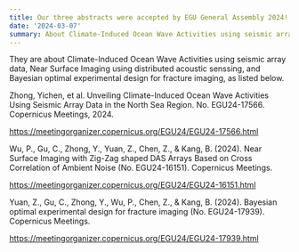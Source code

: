 ```yaml
---
title: Our three abstracts were accepted by EGU General Assembly 2024!
date: '2024-03-07'
summary: About Climate-Induced Ocean Wave Activities using seismic array data, Near Surface Imaging using distributed acoustic senssing, and Bayesian optimal experimental design for fracture imaging.
---
```


They are about Climate-Induced Ocean Wave Activities using seismic array data, Near Surface Imaging using distributed acoustic senssing, and Bayesian optimal experimental design for fracture imaging, as listed below.

Zhong, Yichen, et al. Unveiling Climate-Induced Ocean Wave Activities Using Seismic Array Data in the North Sea Region. No. EGU24-17566. Copernicus Meetings, 2024.

https://meetingorganizer.copernicus.org/EGU24/EGU24-17566.html


Wu, P., Gu, C., Zhong, Y., Yuan, Z., Chen, Z., & Kang, B. (2024). Near Surface Imaging with Zig-Zag shaped DAS Arrays Based on Cross Correlation of Ambient Noise (No. EGU24-16151). Copernicus Meetings.

https://meetingorganizer.copernicus.org/EGU24/EGU24-16151.html


Yuan, Z., Gu, C., Zhong, Y., Wu, P., Chen, Z., & Kang, B. (2024). Bayesian optimal experimental design for fracture imaging (No. EGU24-17939). Copernicus Meetings.

https://meetingorganizer.copernicus.org/EGU24/EGU24-17939.html

<!-- ```python
from IPython.core.display import Image
Image('https://www.egu24.eu/template_egu24_logo.svg')
```

    
<!-- ![png](output_1_0.png) -->
    

<!-- ```python
print("Welcome to Academic!")
```

    Welcome to Academic!

## Organize your notebooks

Place the notebooks that you would like to publish in a `notebooks` folder at the root of your website.

## Import the notebooks into your site

```bash
pipx install academic
academic import 'notebooks/**.ipynb' content/post/ --verbose
```

The notebooks will be published to the folder you specify above. In this case, they will be published to your `content/post/` folder. -->
